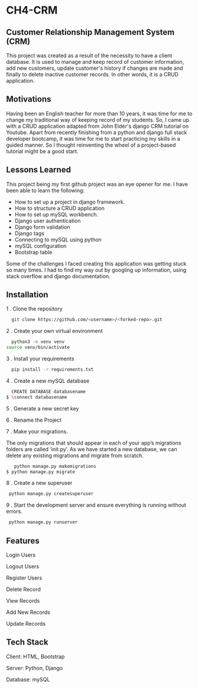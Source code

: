# CH4-CRM
## Customer Relationship Management System (CRM)   
This project was created as a result of the necessity to have a client database. It is used to manage and keep record of customer information, add new customers, update customer's history if changes are made and finally to delete inactive customer records. In other words, it is a CRUD application.

## Motivations
Having been an English teacher for more than 10 years, it was time for me to change my traditional way of keeping record of my students. So, I came up with a CRUD application adapted from John Elder's django CRM tutorial on Youtube. Apart from recently finishing from a python and django full stack developer bootcamp, it was time for me to start practicing my skills in a guided manner. So I thought reinventing the wheel of a project-based tutorial might be a good start. 

## Lessons Learned
This project being my first github project was an eye opener for me. I have been able to learn the following:  

- How to set up a project in django framework.
- How to structure a CRUD application
- How to set up mySQL workbench.
- Django user authentication
- Django form validation
- Django tags
- Connecting to mySQL using python
- mySQL configuration
- Bootstrap table

Some of the challenges I faced creating this application was getting stuck so many times. I had to find my way out by googling up information, using stack overflow and django documentation.   

## Installation
1 . Clone the repository
```bash
  git clone https://github.com/<username>/<forked-repo>.git
```
2 . Create your own virtual environment
```bash
  python3 -m venv venv
source venv/bin/activate
```
3 . Install your requirements
```bash
  pip install -r requirements.txt
```
4 . Create a new mySQL database
```bash
  CREATE DATABASE databasename
$ \connect databasename
```
5 . Generate a new secret key 

6 . Rename the Project

7 . Make your migrations. 

The only migrations that should appear in each of your app’s migrations folders are called ‘init.py’. As we have started a new database, we can delete any existing migrations and migrate from scratch.
```bash
   python manage.py makemigrations
$ python manage.py migrate
```
8 . Create a new superuser
```bash
 python manage.py createsuperuser 
 ```
9 . Start the development server and ensure everything is running without errors.
```bash
 python manage.py runserver
 ```
## Features
Login Users

Logout Users

Register Users

Delete Record

View Records

Add New Records

Update Records

## Tech Stack
Client: HTML, Bootstrap

Server: Python, Django

Database: mySQL
